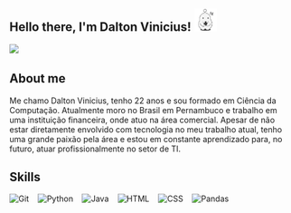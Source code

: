 ## Hello there, I'm Dalton Vinicius! <img src="hello.gif" alt="hello gif" width="40"/>
<a href="https://www.linkedin.com/in/daltonvinicius/" target="_blank" rel="noopener noreferrer">
  <img src="https://cdn.jsdelivr.net/gh/devicons/devicon@latest/icons/linkedin/linkedin-original.svg" width="50"/>
</a>

          
          
          
## About me
Me chamo Dalton Vinicius, tenho 22 anos e sou formado em Ciência da Computação. Atualmente moro no Brasil em Pernambuco e trabalho em uma instituição financeira, onde atuo na área comercial. Apesar de não estar diretamente envolvido com tecnologia no meu trabalho atual, tenho uma grande paixão pela área e estou em constante aprendizado para, no futuro, atuar profissionalmente no setor de TI.


## Skills

<p align="left">
  <img src="https://cdn.jsdelivr.net/gh/devicons/devicon/icons/git/git-original.svg" title="Git" width="40"/>
  &nbsp;&nbsp;
  <img src="https://cdn.jsdelivr.net/gh/devicons/devicon/icons/python/python-original.svg" title="Python" width="40"/>
  &nbsp;&nbsp;
  <img src="https://cdn.jsdelivr.net/gh/devicons/devicon/icons/java/java-original.svg" title="Java" width="40"/>
  &nbsp;&nbsp;
  <img src="https://cdn.jsdelivr.net/gh/devicons/devicon/icons/html5/html5-original.svg" title="HTML" width="40"/>
  &nbsp;&nbsp;
  <img src="https://cdn.jsdelivr.net/gh/devicons/devicon/icons/css3/css3-original.svg" title="CSS" width="40"/>
  &nbsp;&nbsp;
  <img src="https://cdn.jsdelivr.net/gh/devicons/devicon@latest/icons/pandas/pandas-original.svg" title="Pandas" width="40"/>
</p>

          
                    
<!--
**daltonvinicius/daltonvinicius** is a ✨ _special_ ✨ repository because its `README.md` (this file) appears on your GitHub profile.

Here are some ideas to get you started:

- 🔭 I’m currently working on ...
- 🌱 I’m currently learning ...
- 👯 I’m looking to collaborate on ...
- 🤔 I’m looking for help with ...
- 💬 Ask me about ...
- 📫 How to reach me: ...
- 😄 Pronouns: ...
- ⚡ Fun fact: ...
-->
